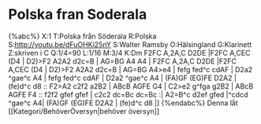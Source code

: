 # Polska fran Soderala

{%abc%}
X:1
T:Polska från Söderala
R:Polska
S:http://youtu.be/dFuOHKi25nY
S:Walter Ramsby
O:Hälsingland
G:Klarinett
Z:skriven i C
Q:1/4=90
L:1/16
M:3/4
K:Dm
F2FC A,2A,C D2DE |F2FC A,CEC (D4 | D2)>F2 A2A2 d2c=B | AG=BG A4 A4 | 
F2FC A,2A,C D2DE |F2FC A,CEC (D4 | D2)>F2 A2A2 d2c=B | AG=BG A4>e4 | 
fefg fed^c cdAF | D2a2 ^gae^c A4 | fefg fed^c cdAF | D2a2 ^gae^c A4 |
(FA)GF (EG)FE D2A2 | (fe)d^c d8 :: F2>A2 c2f2 a2B2 | ABcB AGFE G4 |
C2>e2 g^fga g2B2 | ABcB AGFE F4 :: f2f2 gfef gfef | c2c2 dc=Bc dc=Bc :|
A2=B^c d2ef gfed |^cdcd ^gae^c A4| (FA)GF (EG)FE D2A2 | (fe)d^c d8 |]
{%endabc%}
Denna låt [[Kategori/BehöverÖversyn|behöver översyn]]
